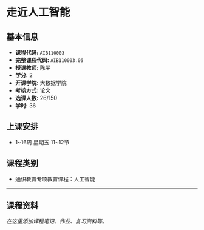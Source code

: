 # 走近人工智能

## 基本信息

- **课程代码:** `AIB110003`
- **完整课程代码:** `AIB110003.06`
- **授课教师:** 陈平
- **学分:** 2
- **开课学院:** 大数据学院
- **考核方式:** 论文
- **选课人数:** 26/150
- **学时:** 36

## 上课安排

- 1~16周 星期五 11~12节

## 课程类别

- 通识教育专项教育课程：人工智能

---

## 课程资料

*在这里添加课程笔记、作业、复习资料等。* 